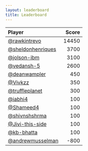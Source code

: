 ```yaml
---
layout: leaderboard
title: Leaderboard
---
```

| Player | Score |
| :--- | ---: |
| [@rawkintrevo](https://github.com/rawkintrevo) | 14450 |
| [@sheldonhenriques](https://github.com/sheldonhenriques) | 3700 |
| [@jolson-ibm](https://github.com/jolson-ibm) | 3100 |
| [@vedansh-5](https://github.com/vedansh-5) | 2600 |
| [@deanwampler](https://github.com/deanwampler) | 450 |
| [@Vivkzz](https://github.com/Vivkzz) | 350 |
| [@truffleplanet](https://github.com/truffleplanet) | 300 |
| [@iabhi4](https://github.com/iabhi4) | 100 |
| [@Shameed4](https://github.com/Shameed4) | 100 |
| [@shivnshshrma](https://github.com/shivnshshrma) | 100 |
| [@Jivi-this-side](https://github.com/Jivi-this-side) | 100 |
| [@kb-bhatta](https://github.com/kb-bhatta) | 100 |
| [@andrewmusselman](https://github.com/andrewmusselman) | -800 |
